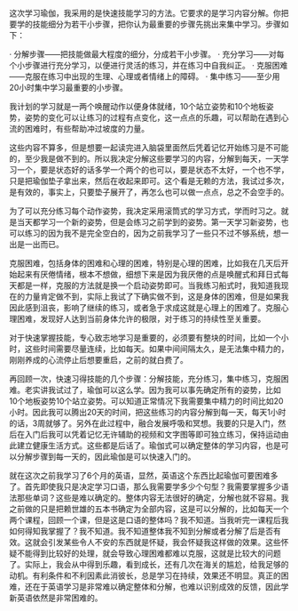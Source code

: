 这次学习瑜伽，我采用的是快速技能学习的方法。它要求的是学习内容分解。你把要学的技能细分为若干小步骤，把你认为最重要的步骤先挑出来集中学习。步骤如下：

· 分解步骤——把技能做最大程度的细分，分成若干小步骤。
· 充分学习——对每个小步骤进行充分学习，以便进行灵活的练习，并在练习中自我纠正。
· 克服困难——克服在练习中出现的生理、心理或者情绪上的障碍。
· 集中练习——至少用20小时集中学习最重要的小步骤。

我计划的学习就是一两个唤醒动作以便身体就绪，10个站立姿势和10个地板姿势，姿势的变化可以让练习的过程有点变化，这一点点的乐趣，可以帮助在遇到心流的困难时，有些帮助冲过坡度的力量。

这些内容不算多，但是想要一起读完进入脑袋里面然后凭着记忆开始练习是不可能的，至少我是做不到的。所以我决定分解这些要学习的内容，分解到每天，一天学习一个，要是状态好的话多学一个两个的也可以，要是状态不太好，一个也不学，只是把瑜伽垫子拿出来，然后在收起来即可。这个看是无赖的方法，我试过多次，是有效的，事实上，只要垫子展开了，再怎么也可以做一点点，总之不会空手的。

为了可以充分练习每个动作姿势，我决定采用滚筒式的学习方式，学而时习之。就是当天都学习一个新的姿势，但是会练习之前学到的姿势。第一天学习新姿势，也可以练习的因为我不是完全空白的，因为之前我学习了一些只不过不够系统，想一出是一出而已。

克服困难，包括身体的困难和心理的困难，特别是心理的困难，比如我在几天后开始起来有厌倦情绪，根本不想做，细想下来是因为我厌倦的点是唤醒式和拜日式每天都是一样，克服的方法就是换一个启动姿势即可。当我练习船式时，我知道我现在的力量肯定做不到，实际上我试了下确实做不到，这是身体的困难，但是如果我因此感到沮丧，影响了继续的练习，或者急于求成这就是心理上的困难了。克服心理困难，发现好人达到当前身体允许的极限，对于练习的持续性至关重要。

对于快速掌握技能，专心致志地学习是重要的，必须要有整块的时间，比如一个小时，这些时间需要尽量连续，比如每天。如果中间间隔太久，是无法集中精力的，刚刚养成的心流停止后想要重启，之前的就白费了。

再回顾一次，快速习得技能的几个步骤：分解技能，充分练习，集中练习，克服困难。老实讲我试过了，瑜伽可以这么学。因为我可以事先确定所有的姿势，比如10个地板姿势10个站立姿势。可以知道正常情况下我需要集中精力的时间比如20小时。因此我可以腾出20天的时间，把这些练习的内容分解到每一天，每天1小时的话，3周就够了。另外在此过程中，融合发展呼吸和冥想。我要的只是入门，然后在入门后我可以凭着记忆无许辅助的视频和文字图等即可独立练习，保持运动由此建立健康生活方式。这些都是后话了。瑜伽式可以确定整体的学习内容，也是可以分解步骤到每一天的，因此瑜伽是可以快速入门的。

就在这次之前我学习了6个月的英语，显然，英语这个东西比起瑜伽可要困难多了。首先即使我只是决定学习口语，那么我需要学多少个句型？我需要掌握多少语法那些单词？这些是难以确定的。整体内容无法很好的确定，分解也就不容易。我之前做的只是把赖世雄的五本书确定为全部内容，这是可以分解的，比如每天一个两个课程，回顾一个课，但是这是口语的整体吗？我不知道。当我听完一课程后我如何得知我掌握了？我不知道。我不知道整体我不知到分解或者分解了后是否有效。这就会引发某些令人不安的东西就是怀疑，我会怀疑我这样做的效果。这些怀疑不能得到比较好的处理，就会导致心理困难都难以克服，这就是比较大的问题了。实际上，我会从中得到乐趣，看到成长，还有几次在海关的尴尬，给我足够的动机。有利条件和不利因素此消彼长，总是学习在持续，效果还不明显。真正的困难，还在于英语学习是非常难以确定整体和分解，也难以识别成效的反馈，因此学新英语依然是非常困难的。
